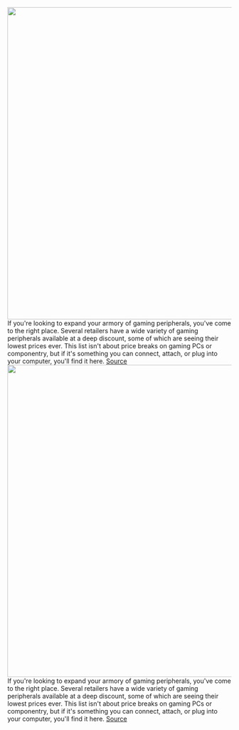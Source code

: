 <img src='https://cdn.vox-cdn.com/thumbor/KEEs0IewWowohB3sA5T58PAMQ2w=/0x0:2040x1360/1200x800/filters:focal(857x517:1183x843)/cdn.vox-cdn.com/uploads/chorus_image/image/70195571/akrales_181211_3121_0054.10.jpg' width='700px' /><br/>
If you're looking to expand your armory of gaming peripherals, you've come to the right place. Several retailers have a wide variety of gaming peripherals available at a deep discount, some of which are seeing their lowest prices ever. This list isn't about price breaks on gaming PCs or componentry, but if it's something you can connect, attach, or plug into your computer, you'll find it here.
<a href='https://www.theverge.com/22792008/black-friday-2021-pc-accessories-computer-cyber-monday'> Source <a/><img src='https://cdn.vox-cdn.com/thumbor/KEEs0IewWowohB3sA5T58PAMQ2w=/0x0:2040x1360/1200x800/filters:focal(857x517:1183x843)/cdn.vox-cdn.com/uploads/chorus_image/image/70195571/akrales_181211_3121_0054.10.jpg' width='700px' /><br/>
If you're looking to expand your armory of gaming peripherals, you've come to the right place. Several retailers have a wide variety of gaming peripherals available at a deep discount, some of which are seeing their lowest prices ever. This list isn't about price breaks on gaming PCs or componentry, but if it's something you can connect, attach, or plug into your computer, you'll find it here.
<a href='https://www.theverge.com/22792008/black-friday-2021-pc-accessories-computer-cyber-monday'> Source <a/>